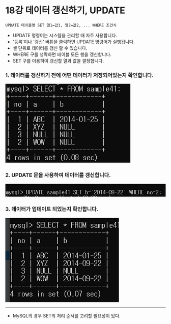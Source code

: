 # 18강 데이터 갱신하기, UPDATE

```mysql
UPDATE 테이블명 SET 열1=값1, 열2=값2, ... WHERE 조건식 
```

- UPDATE 명령어는 시스템을 관리할 때 자주 사용합니다.
- '등록'이나 '갱신' 버튼을 클릭하면 UPDATE 명령어가 실행됩니다.
- 셀 단위로 데이터를 갱신 할 수 있습니다.
- WHERE 구를 생략하면 테이블 모든 행을 갱신합니다.
- SET 구를 이용하여 갱신할 열과 값을 결정합니다.  

### 1. 데이터를 갱신하기 전에 어떤 데이터가 저장되어있는지 확인합니다.

![](./image/select.png)

### 2. UPDATE 문을 사용하여 데이터를 갱신합니다.

![](./image/UPDATE.png)

### 3. 데이터가 업데이트 되었는지 확인합니다.

![](./image/CHECK.png)

---
- MySQL의 경우 SET의 처리 순서를 고려할 필요성이 있다.